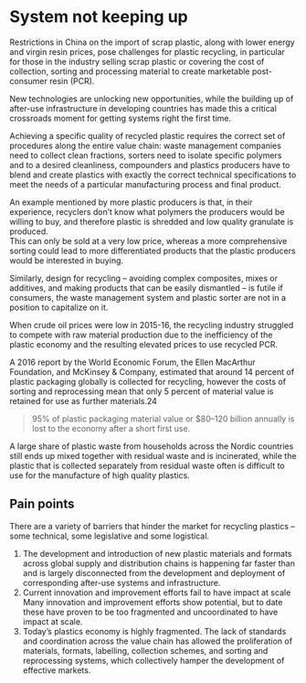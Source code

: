 # System not keeping up

Restrictions in China on the import of scrap plastic, along with lower energy and virgin resin prices, pose challenges for plastic recycling, in particular for those in the industry selling scrap plastic or covering the cost of collection, sorting and processing material to create marketable post-consumer resin (PCR).

New technologies are unlocking new opportunities, while the building up of after-use infrastructure in developing countries has made this a critical crossroads moment for getting systems right the first time. 

Achieving a specific quality of recycled plastic requires the correct set of procedures along the entire value chain: waste management companies need to collect clean fractions, sorters need to isolate specific polymers and to a desired cleanliness, compounders and plastics producers have to blend and create plastics with exactly the correct technical specifications to meet the needs of a particular manufacturing process and final product. 

An example mentioned by more plastic producers is that, in their experience, recyclers don’t know what polymers the producers would be willing to buy, and therefore plastic is shredded and low quality granulate is produced.   
This can only be sold at a very low price, whereas a more comprehensive sorting could lead to more differentiated products that the plastic producers would be interested in buying.

Similarly, design for recycling – avoiding complex composites, mixes or additives, and making products that can be easily dismantled – is futile if consumers, the waste management system and plastic sorter are not in a position to capitalize on it.

When crude oil prices were low in 2015-16, the recycling industry struggled to compete with raw material production due to the inefficiency of the plastic economy and the resulting elevated prices to use recycled PCR.  
  
A 2016 report by the World Economic Forum, the Ellen MacArthur Foundation, and McKinsey & Company, estimated that around 14 percent of plastic packaging globally is collected for recycling, however the costs of sorting and reprocessing mean that only 5 percent of material value is retained for use as further materials.24

> 95% of plastic packaging material value or $80–120 billion annually is lost to the economy after a short first use.

A large share of plastic waste from households across the Nordic countries still ends up mixed together with residual waste and is incinerated, while the plastic that is collected separately from residual waste often is difficult to use for the manufacture of high quality plastics.



## Pain points 
There are a variety of barriers that hinder the market for recycling plastics – some technical, some legislative and some logistical.

1. The development and introduction of new plastic materials and formats across global supply and distribution chains is happening far faster than and is largely disconnected from the development and deployment of corresponding after-use systems and infrastructure. 
2. Current innovation and improvement efforts fail to have impact at scale Many innovation and improvement efforts show potential, but to date these have proven to be too fragmented and uncoordinated to have impact at scale. 
3. Today’s plastics economy is highly fragmented. The lack of standards and coordination across the value chain has allowed the proliferation of materials, formats, labelling, collection schemes, and sorting and reprocessing systems, which collectively hamper the development of effective markets. 

